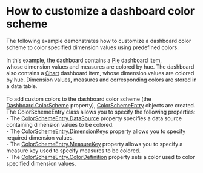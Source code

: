 # How to customize a dashboard color scheme


<p>The following example demonstrates how to customize a dashboard color scheme to color specified dimension values using predefined colors.<br /><br />In this example, the dashboard contains a <a href="http://documentation.devexpress.com/#Dashboard/CustomDocument15262">Pie</a> dashboard item, whose dimension values and measures are colored by hue. The dashboard also contains a <a href="http://documentation.devexpress.com/#Dashboard/CustomDocument14719">Chart</a> dashboard item, whose dimension values are colored by hue. Dimension values, measures and corresponding colors are stored in a data table. <br /><br />To add custom colors to the dashboard color scheme (the <a href="http://documentation.devexpress.com/#Dashboard/DevExpressDashboardCommonDashboard_ColorSchemetopic">Dashboard.ColorScheme</a> property), <a href="http://documentation.devexpress.com/#Dashboard/clsDevExpressDashboardCommonColorSchemeEntrytopic">ColorSchemeEntry</a> objects are created. The ColorSchemeEntry class allows you to specify the following properties:<br />- The <a href="http://documentation.devexpress.com/#Dashboard/DevExpressDashboardCommonColorSchemeEntry_DataSourcetopic">ColorSchemeEntry.DataSource</a> property specifies a data source containing dimension values to be colored.<br />- The <a href="http://documentation.devexpress.com/#Dashboard/DevExpressDashboardCommonColorSchemeEntry_DimensionKeystopic">ColorSchemeEntry.DimensionKeys</a> property allows you to specify required dimension values.<br />- The <a href="http://documentation.devexpress.com/#Dashboard/DevExpressDashboardCommonColorSchemeEntry_MeasureKeytopic">ColorSchemeEntry.MeasureKey</a> property allows you to specify a measure key used to specify measures to be colored.<br />- The <a href="https://documentation.devexpress.com/#Dashboard/DevExpressDashboardCommonColorSchemeEntry_ColorDefinitiontopic">ColorSchemeEntry.ColorDefinition</a> property sets a color used to color specified dimension values.</p>

<br/>


